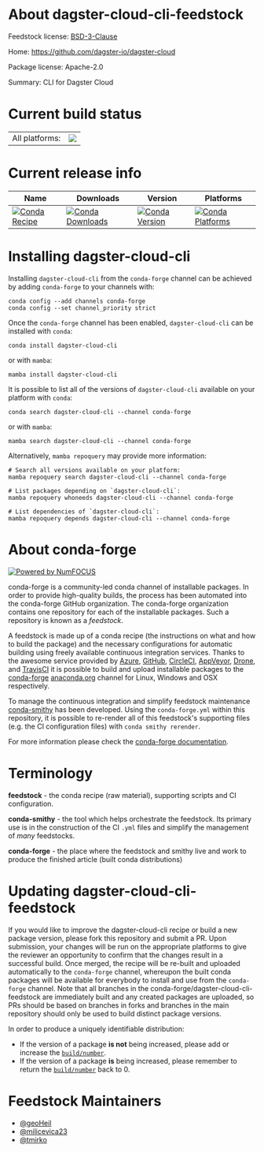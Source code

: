 About dagster-cloud-cli-feedstock
=================================

Feedstock license: [BSD-3-Clause](https://github.com/conda-forge/dagster-cloud-cli-feedstock/blob/main/LICENSE.txt)

Home: https://github.com/dagster-io/dagster-cloud

Package license: Apache-2.0

Summary: CLI for Dagster Cloud

Current build status
====================


<table><tr><td>All platforms:</td>
    <td>
      <a href="https://dev.azure.com/conda-forge/feedstock-builds/_build/latest?definitionId=22690&branchName=main">
        <img src="https://dev.azure.com/conda-forge/feedstock-builds/_apis/build/status/dagster-cloud-cli-feedstock?branchName=main">
      </a>
    </td>
  </tr>
</table>

Current release info
====================

| Name | Downloads | Version | Platforms |
| --- | --- | --- | --- |
| [![Conda Recipe](https://img.shields.io/badge/recipe-dagster--cloud--cli-green.svg)](https://anaconda.org/conda-forge/dagster-cloud-cli) | [![Conda Downloads](https://img.shields.io/conda/dn/conda-forge/dagster-cloud-cli.svg)](https://anaconda.org/conda-forge/dagster-cloud-cli) | [![Conda Version](https://img.shields.io/conda/vn/conda-forge/dagster-cloud-cli.svg)](https://anaconda.org/conda-forge/dagster-cloud-cli) | [![Conda Platforms](https://img.shields.io/conda/pn/conda-forge/dagster-cloud-cli.svg)](https://anaconda.org/conda-forge/dagster-cloud-cli) |

Installing dagster-cloud-cli
============================

Installing `dagster-cloud-cli` from the `conda-forge` channel can be achieved by adding `conda-forge` to your channels with:

```
conda config --add channels conda-forge
conda config --set channel_priority strict
```

Once the `conda-forge` channel has been enabled, `dagster-cloud-cli` can be installed with `conda`:

```
conda install dagster-cloud-cli
```

or with `mamba`:

```
mamba install dagster-cloud-cli
```

It is possible to list all of the versions of `dagster-cloud-cli` available on your platform with `conda`:

```
conda search dagster-cloud-cli --channel conda-forge
```

or with `mamba`:

```
mamba search dagster-cloud-cli --channel conda-forge
```

Alternatively, `mamba repoquery` may provide more information:

```
# Search all versions available on your platform:
mamba repoquery search dagster-cloud-cli --channel conda-forge

# List packages depending on `dagster-cloud-cli`:
mamba repoquery whoneeds dagster-cloud-cli --channel conda-forge

# List dependencies of `dagster-cloud-cli`:
mamba repoquery depends dagster-cloud-cli --channel conda-forge
```


About conda-forge
=================

[![Powered by
NumFOCUS](https://img.shields.io/badge/powered%20by-NumFOCUS-orange.svg?style=flat&colorA=E1523D&colorB=007D8A)](https://numfocus.org)

conda-forge is a community-led conda channel of installable packages.
In order to provide high-quality builds, the process has been automated into the
conda-forge GitHub organization. The conda-forge organization contains one repository
for each of the installable packages. Such a repository is known as a *feedstock*.

A feedstock is made up of a conda recipe (the instructions on what and how to build
the package) and the necessary configurations for automatic building using freely
available continuous integration services. Thanks to the awesome service provided by
[Azure](https://azure.microsoft.com/en-us/services/devops/), [GitHub](https://github.com/),
[CircleCI](https://circleci.com/), [AppVeyor](https://www.appveyor.com/),
[Drone](https://cloud.drone.io/welcome), and [TravisCI](https://travis-ci.com/)
it is possible to build and upload installable packages to the
[conda-forge](https://anaconda.org/conda-forge) [anaconda.org](https://anaconda.org/)
channel for Linux, Windows and OSX respectively.

To manage the continuous integration and simplify feedstock maintenance
[conda-smithy](https://github.com/conda-forge/conda-smithy) has been developed.
Using the ``conda-forge.yml`` within this repository, it is possible to re-render all of
this feedstock's supporting files (e.g. the CI configuration files) with ``conda smithy rerender``.

For more information please check the [conda-forge documentation](https://conda-forge.org/docs/).

Terminology
===========

**feedstock** - the conda recipe (raw material), supporting scripts and CI configuration.

**conda-smithy** - the tool which helps orchestrate the feedstock.
                   Its primary use is in the construction of the CI ``.yml`` files
                   and simplify the management of *many* feedstocks.

**conda-forge** - the place where the feedstock and smithy live and work to
                  produce the finished article (built conda distributions)


Updating dagster-cloud-cli-feedstock
====================================

If you would like to improve the dagster-cloud-cli recipe or build a new
package version, please fork this repository and submit a PR. Upon submission,
your changes will be run on the appropriate platforms to give the reviewer an
opportunity to confirm that the changes result in a successful build. Once
merged, the recipe will be re-built and uploaded automatically to the
`conda-forge` channel, whereupon the built conda packages will be available for
everybody to install and use from the `conda-forge` channel.
Note that all branches in the conda-forge/dagster-cloud-cli-feedstock are
immediately built and any created packages are uploaded, so PRs should be based
on branches in forks and branches in the main repository should only be used to
build distinct package versions.

In order to produce a uniquely identifiable distribution:
 * If the version of a package **is not** being increased, please add or increase
   the [``build/number``](https://docs.conda.io/projects/conda-build/en/latest/resources/define-metadata.html#build-number-and-string).
 * If the version of a package **is** being increased, please remember to return
   the [``build/number``](https://docs.conda.io/projects/conda-build/en/latest/resources/define-metadata.html#build-number-and-string)
   back to 0.

Feedstock Maintainers
=====================

* [@geoHeil](https://github.com/geoHeil/)
* [@milicevica23](https://github.com/milicevica23/)
* [@tmirko](https://github.com/tmirko/)

